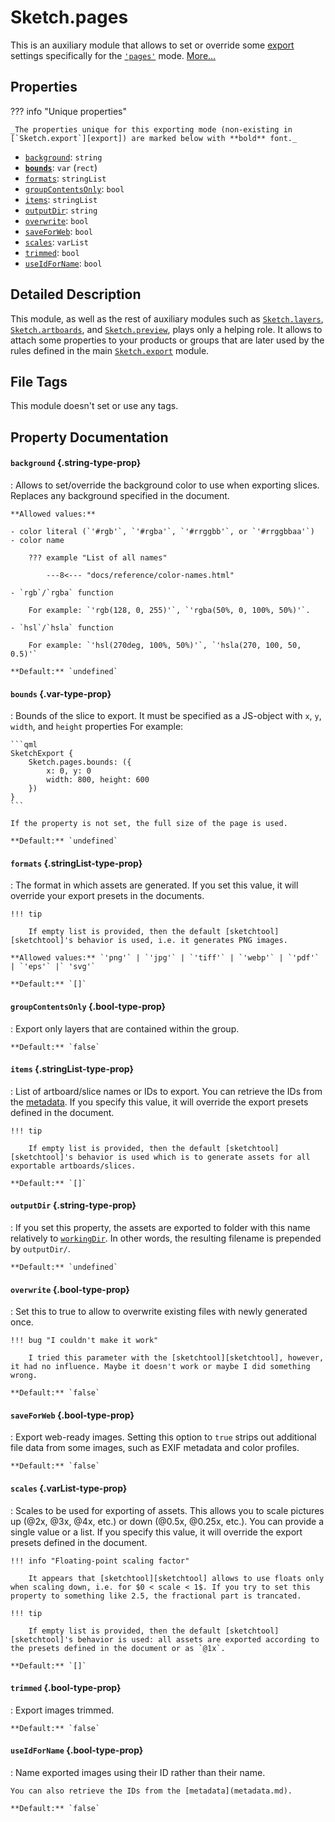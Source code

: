 # Sketch.pages

This is an auxiliary module that allows to set or override some [export][export] settings specifically for the [`'pages'`](index.md#mode) mode. [More…](#detailed-description)

## Properties

??? info "Unique properties"

	_The properties unique for this exporting mode (non-existing in [`Sketch.export`][export]) are marked below with **bold** font._

- [`background`](#background): `string`
- **[`bounds`](#bounds)**: `var` (`rect`)
- [`formats`](#formats): `stringList`
- [`groupContentsOnly`](#groupcontentsonly): `bool`
- [`items`](#items): `stringList`
- [`outputDir`](#outputdir): `string`
- [`overwrite`](#overwrite): `bool`
- [`saveForWeb`](#saveforweb): `bool`
- [`scales`](#scales): `varList`
- [`trimmed`](#trimmed): `bool`
- [`useIdForName`](#useidforname): `bool`

## Detailed Description

This module, as well as the rest of auxiliary modules such as [`Sketch.layers`][layers], [`Sketch.artboards`][artboards], and [`Sketch.preview`][preview], plays only a helping role. It allows to attach some properties to your products or groups that are later used by the rules defined in the main [`Sketch.export`][export] module.

## File Tags

This module doesn't set or use any tags.

## Property Documentation

#### `background` {.string-type-prop}

:	Allows to set/override the background color to use when exporting slices. Replaces any background specified in the document.

	**Allowed values:**

	- color literal (`'#rgb'`, `'#rgba'`, `'#rrggbb'`, or `'#rrggbbaa'`)
	- color name

		??? example "List of all names"

			---8<--- "docs/reference/color-names.html"

	- `rgb`/`rgba` function

  		For example: `'rgb(128, 0, 255)'`, `'rgba(50%, 0, 100%, 50%)'`.

	- `hsl`/`hsla` function

  		For example: `'hsl(270deg, 100%, 50%)'`, `'hsla(270, 100, 50, 0.5)'`

	**Default:** `undefined`

#### `bounds` {.var-type-prop}

:	Bounds of the slice to export. It must be specified as a JS-object with `x`, `y`, `width`, and `height` properties For example:

	```qml
	SketchExport {
		Sketch.pages.bounds: ({
			x: 0, y: 0
			width: 800, height: 600
		})
	}
	```

	If the property is not set, the full size of the page is used.

	**Default:** `undefined`

#### `formats` {.stringList-type-prop}

:	The format in which assets are generated. If you set this value, it will override your export presets in the documents.

	!!! tip

		If empty list is provided, then the default [sketchtool][sketchtool]'s behavior is used, i.e. it generates PNG images.

	**Allowed values:** `'png'` | `'jpg'` | `'tiff'` | `'webp'` | `'pdf'` | `'eps'` |` 'svg'`

	**Default:** `[]`

#### `groupContentsOnly` {.bool-type-prop}

:	Export only layers that are contained within the group.

	**Default:** `false`

#### `items` {.stringList-type-prop}

:	List of artboard/slice names or IDs to export. You can retrieve the IDs from the [metadata](metadata.md). If you specify this value, it will override the export presets defined in the document.

	!!! tip

		If empty list is provided, then the default [sketchtool][sketchtool]'s behavior is used which is to generate assets for all exportable artboards/slices.

	**Default:** `[]`

#### `outputDir` {.string-type-prop}

:	If you set this property, the assets are exported to folder with this name relatively to [`workingDir`](#workingdir). In other words, the resulting filename is prepended by `outputDir/`.

	**Default:** `undefined`

#### `overwrite` {.bool-type-prop}

:	Set this to true to allow to overwrite existing files with newly generated once.

	!!! bug "I couldn't make it work"

		I tried this parameter with the [sketchtool][sketchtool], however, it had no influence. Maybe it doesn't work or maybe I did something wrong.

	**Default:** `false`

#### `saveForWeb` {.bool-type-prop}

:	Export web-ready images. Setting this option to `true` strips out additional file data from some images, such as EXIF metadata and color profiles.

	**Default:** `false`

#### `scales` {.varList-type-prop}

:	Scales to be used for exporting of assets. This allows you to scale pictures up (@2x, @3x, @4x, etc.) or down (@0.5x, @0.25x, etc.). You can provide a single value or a list. If you specify this value, it will override the export presets defined in the document.

	!!! info "Floating-point scaling factor"

		It appears that [sketchtool][sketchtool] allows to use floats only when scaling down, i.e. for $0 < scale < 1$. If you try to set this property to something like 2.5, the fractional part is trancated.

	!!! tip

		If empty list is provided, then the default [sketchtool][sketchtool]'s behavior is used: all assets are exported according to the presets defined in the document or as `@1x`.

	**Default:** `[]`

#### `trimmed` {.bool-type-prop}

:	Export images trimmed.

	**Default:** `false`

#### `useIdForName` {.bool-type-prop}

:	Name exported images using their ID rather than their name.

	You can also retrieve the IDs from the [metadata](metadata.md).

	**Default:** `false`


[export]: ./index.md
[metadata]: ./metadata.md
[layers]: ./layers.md
[artboards]: ./artboards.md
[pages]: ./pages.md
[preview]: ./preview.md

[sketchtool]: https://developer.sketch.com/cli/
